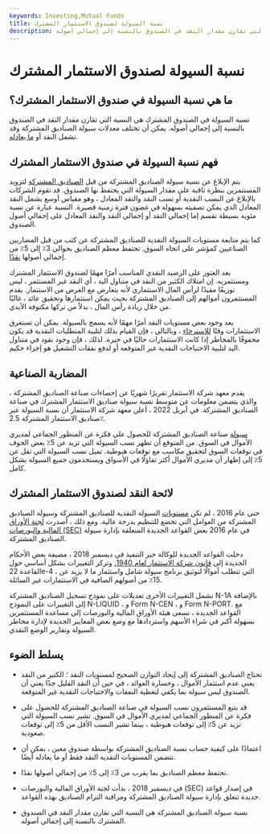 ```yaml
---
keywords: Investing,Mutual Funds
title: نسبة السيولة لصندوق الاستثمار المشترك
description: نسبة السيولة في الصندوق المشترك هي النسبة التي تقارن مقدار النقد في الصندوق بالنسبة إلى إجمالي أصوله.
---
```


# نسبة السيولة لصندوق الاستثمار المشترك
## ما هي نسبة السيولة في صندوق الاستثمار المشترك؟

نسبة السيولة في الصندوق المشترك هي النسبة التي تقارن مقدار النقد في الصندوق بالنسبة إلى إجمالي أصوله. يمكن أن تختلف معدلات سيولة الصناديق المشتركة وقد تشمل النقد أو [ما يعادله](/cashequivalents).

## فهم نسبة السيولة في صندوق الاستثمار المشترك

يتم الإبلاغ عن نسبة سيولة الصناديق المشتركة من قبل [الصناديق المشتركة](/mutualfund) لتزويد المستثمرين بنظرة ثاقبة على مقدار السيولة التي يحتفظ بها الصندوق. قد تقوم الشركات بالإبلاغ عن النسب النقدية أو نسب النقد والنقد المعادل ، وهو مقياس أوسع يشمل النقد المعادل الذي يمكن تصفيته بسهولة في غضون فترة زمنية قصيرة. النسبة عبارة عن نسبة مئوية بسيطة تقسم إما إجمالي النقد أو إجمالي النقد والنقد المعادل على إجمالي أصول الصندوق.

كما يتم متابعة مستويات السيولة النقدية للصناديق المشتركة عن كثب من قبل المضاربين الصناعيين كمؤشر على اتجاه السوق. تحتفظ معظم الصناديق بحوالي 3٪ إلى 5٪ من إجمالي أصولها [نقدًا](/cash).

يعد العثور على الرصيد النقدي المناسب أمرًا مهمًا لصندوق الاستثمار المشترك ومستثمريه. إن امتلاك الكثير من النقد في متناول اليد ، أي النقد غير المستثمر ، ليس توزيعًا مفيدًا لرأس المال الاستثماري لأنه يتعارض مع الغرض من الاستثمار. يقدم المستثمرون أموالهم إلى الصناديق المشتركة بحيث يمكن استثمارها وتحقيق عائد ، غالبًا من خلال زيادة رأس المال ، بدلاً من تركها مكتوفة الأيدي.

يعد وجود بعض مستويات النقد أمرًا مهمًا لأنه يسمح بالسيولة. يمكن أن تستغرق الاستثمارات وقتًا [للاسترخاء](/unwind) ، وبالتالي ، فإن القيام بذلك لتلبية المتطلبات النقدية قد يكون محفوفًا بالمخاطر إذا كانت الاستثمارات حاليًا في حيرة. لذلك ، فإن وجود نقود في متناول اليد لتلبية الاحتياجات النقدية غير المتوقعة أو لدفع نفقات التشغيل هو إجراء حكيم.

## المضاربة الصناعية

يقدم معهد شركة الاستثمار تقريرًا شهريًا عن إحصاءات صناعة الصناديق المشتركة ، والذي يتضمن معلومات عن متوسط نسبة سيولة صناديق الاستثمار المشترك في صناعة الصناديق المشتركة. في أبريل 2022 ، أعلن معهد شركة الاستثمار أن نسبة السيولة عبر صناديق الاستثمار المشتركة 2.5٪.

[سيولة](/liquidity) صناعة الصناديق المشتركة للحصول على فكرة عن المنظور الجماعي لمديري الأموال في السوق. من المتوقع أن تظهر نسب السيولة التي تزيد عن 5٪ بعض الخوف في توقعات السوق لتحقيق مكاسب مع توقعات هبوطية. تميل نسب السيولة التي تقل عن 5٪ إلى إظهار أن مديري الأموال أكثر تفاؤلًا في الأسواق ويستخدمون جميع السيولة بشكل كامل.

## لائحة النقد لصندوق الاستثمار المشترك

حتى عام 2016 ، لم تكن [مستويات](/mutual_fund_cash_level) السيولة النقدية للصناديق المشتركة وسيولة الصناديق المشتركة من العوامل التي تخضع للتنظيم بدرجة عالية. ومع ذلك ، أصدرت [لجنة الأوراق المالية والبورصات (SEC)](/sec) في عام 2016 بعض القواعد الجديدة المتعلقة بإدارة سيولة الصناديق المشتركة.

دخلت القواعد الجديدة للوكالة حيز التنفيذ في ديسمبر 2018 ، مضيفة بعض الأحكام الجديدة إلى [قانون شركة الاستثمار لعام 1940.](/investmentcompanyact) وتركز التغييرات بشكل أساسي حول القاعدة 22e-4 ، التي تتطلب أموالًا لتوثيق برنامج سيولة شامل واستثمار ما لا يزيد عن 15٪ من أصولهم الصافية في الاستثمارات غير السائلة.

تشمل التغييرات الأخرى تعديلات على نموذج تسجيل الصناديق المشتركة N-1A بالإضافة إلى التغييرات على النموذج N-LIQUID ، و Form N-CEN ، و Form N-PORT. مع القواعد الجديدة ، تسعى هيئة الأوراق المالية والبورصات إلى مساعدة المستثمرين بسهولة أكبر في شراء الأسهم واستردادها مع وضع بعض المعايير الجديدة لإدارة مخاطر السيولة وتقارير الوضع النقدي.

## يسلط الضوء

- تحتاج الصناديق المشتركة إلى إيجاد التوازن الصحيح لمستويات النقد ؛ الكثير من النقد يعني عدم استثمار الأموال ، وخسارة العوائد ، في حين أن النقد القليل جدًا يعني أن الصندوق ليس سيولة بما يكفي لتغطية النفقات والاحتياجات النقدية غير المتوقعة.

- قد يتبع المستثمرون نسب السيولة في صناعة الصناديق المشتركة للحصول على فكرة عن المنظور الجماعي لمديري الأموال في السوق. تشير نسب السيولة التي تزيد عن 5٪ إلى توقعات هبوطية ، بينما تشير النسب الأقل من 5٪ إلى توقعات صعودية.

- اعتمادًا على كيفية حساب نسبة الصناديق المشتركة بواسطة صندوق معين ، يمكن أن تتضمن المستويات النقدية النقد فقط أو ما يعادله أيضًا.

- تحتفظ معظم الصناديق بما يقرب من 3٪ إلى 5٪ من إجمالي أصولها نقدًا.

- في ديسمبر 2018 ، بدأت لجنة الأوراق المالية والبورصات (SEC) في إصدار قواعد جديدة تتعلق بإدارة سيولة الصناديق المشتركة ومراقبة التزام الصناديق بهذه القواعد.

- نسبة سيولة الصناديق المشتركة هي النسبة التي تقارن مقدار النقد في الصندوق المشترك بالنسبة إلى إجمالي أصوله.

